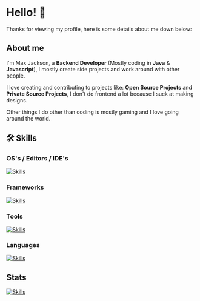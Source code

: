 # Hello! 👋
Thanks for viewing my profile, here is some details about me down below:

## About me
I'm Max Jackson, a **Backend Developer** (Mostly coding in **Java** & **Javascript**), I mostly create side projects and work around with other people.  
  
I love creating and contributing to projects like: **Open Source Projects** and **Private Source Projects**, I don't do frontend a lot because I suck at making designs.  
  
Other things I do other than coding is mostly gaming and I love going around the world.

## 🛠️ Skills

### OS's / Editors / IDE's
[![Skills](https://github-widgetbox.vercel.app/api/skills?theme=carbon&software=linux,windows,vscode&includeNames=true)]()

### Frameworks
[![Skills](https://github-widgetbox.vercel.app/api/skills?frameworks=express,electron,dotnetcore&theme=carbon&includeNames=true)]()

### Tools
[![Skills](https://github-widgetbox.vercel.app/api/skills?tools=git,docker,npm,yearn,nodejs,mongodb,gradle,apache,prettier&theme=carbon&includeNames=true)]()

### Languages
[![Skills](https://github-widgetbox.vercel.app/api/skills?frameworks=js,ts,java,python,csharp,lua,markdown,json&theme=carbon&includeNames=true)]()

## Stats
[![Skills](https://github-widgetbox.vercel.app/api/profile?username=maxjackson2&data=followers,repositories,stars,commits&theme=carbon)]()
